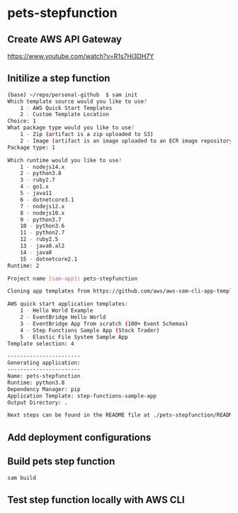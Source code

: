 # pets-stepfunction


## Create AWS API Gateway
https://www.youtube.com/watch?v=R1s7Hi3DH7Y

## Initilize a step function
```bash
(base) ~/repo/personal-github  $ sam init
Which template source would you like to use?
	1 - AWS Quick Start Templates
	2 - Custom Template Location
Choice: 1
What package type would you like to use?
	1 - Zip (artifact is a zip uploaded to S3)
	2 - Image (artifact is an image uploaded to an ECR image repository)
Package type: 1

Which runtime would you like to use?
	1 - nodejs14.x
	2 - python3.8
	3 - ruby2.7
	4 - go1.x
	5 - java11
	6 - dotnetcore3.1
	7 - nodejs12.x
	8 - nodejs10.x
	9 - python3.7
	10 - python3.6
	11 - python2.7
	12 - ruby2.5
	13 - java8.al2
	14 - java8
	15 - dotnetcore2.1
Runtime: 2

Project name [sam-app]: pets-stepfunction

Cloning app templates from https://github.com/aws/aws-sam-cli-app-templates

AWS quick start application templates:
	1 - Hello World Example
	2 - EventBridge Hello World
	3 - EventBridge App from scratch (100+ Event Schemas)
	4 - Step Functions Sample App (Stock Trader)
	5 - Elastic File System Sample App
Template selection: 4

-----------------------
Generating application:
-----------------------
Name: pets-stepfunction
Runtime: python3.8
Dependency Manager: pip
Application Template: step-functions-sample-app
Output Directory: .

Next steps can be found in the README file at ./pets-stepfunction/README.md
```

## Add deployment configurations


## Build pets step function 

```bash
sam build 
```

## Test step function locally with AWS CLI


